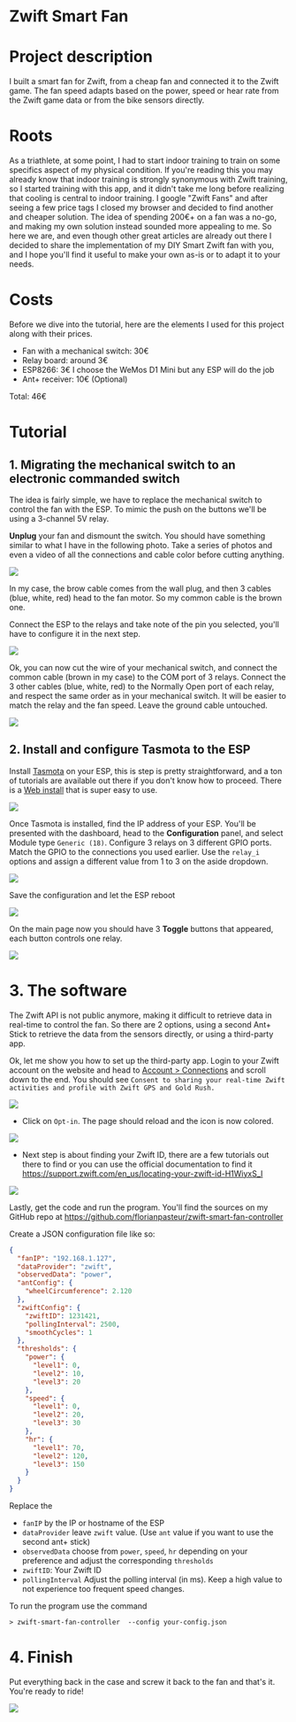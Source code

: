 # Zwift Smart Fan


# Project description

I built a smart fan for Zwift, from a cheap fan and connected it to the Zwift game. The fan speed adapts based on the power, speed or hear rate from the Zwift game data or from the bike sensors directly. 

# Roots

As a triathlete, at some point, I had to start indoor training to train on some specifics aspect of my physical condition. If you're reading this you may already know that indoor training is strongly synonymous with Zwift training, so I started training with this app, and it didn't take me long before realizing that cooling is central to indoor training. I google "Zwift Fans" and after seeing a few price tags I closed my browser and decided to find another and cheaper solution. The idea of spending 200€+ on a fan was a no-go, and making my own solution instead sounded more appealing to me. So here we are, and even though other great articles are already out there I decided to share the implementation of my DIY Smart Zwift fan with you, and I hope you'll find it useful to make your own as-is or to adapt it to your needs.

# Costs

Before we dive into the tutorial, here are the elements I used for this project along with their prices.

- Fan with a mechanical switch: 30€
- Relay board: around 3€
- ESP8266: 3€ I choose the WeMos D1 Mini but any ESP will do the job
- Ant+ receiver: 10€ (Optional)

Total: 46€

# Tutorial

## 1. Migrating the mechanical switch to an electronic commanded switch

The idea is fairly simple, we have to replace the mechanical switch to control the fan with the ESP. To mimic the push on the buttons we'll be using a 3-channel 5V relay.

**Unplug** your fan and dismount the switch. You should have something similar to what I have in the following photo. Take a series of photos and even a video of all the connections and cable color before cutting anything.

![](doc/p-fan-cables.jpg)

In my case, the brow cable comes from the wall plug, and then 3 cables (blue, white, red) head to the fan motor. So my common cable is the brown one.

Connect the ESP to the relays and take note of the pin you selected, you'll have to configure it in the next step.

![](doc/p-fan-esp.jpg)

Ok, you can now cut the wire of your mechanical switch, and connect the common cable (brown in my case) to the COM port of 3 relays. Connect the 3 other cables (blue, white, red) to the Normally Open port of each relay, and respect the same order as in your mechanical switch. It will be easier to match the relay and the fan speed. Leave the ground cable untouched.

![](doc/p-fan-connect-relay.jpg)

## 2. Install and configure Tasmota to the ESP

Install [Tasmota](https://tasmota.github.io/docs/) on your ESP, this is step is pretty straightforward, and a ton of tutorials are available out there if you don't know how to proceed. There is a [Web install](https://tasmota.github.io/install/) that is super easy to use.

![](doc/s-tasmota-web-installer.png)

Once Tasmota is installed, find the IP address of your ESP. You'll be presented with the dashboard, head to the **Configuration** panel, and select Module type `Generic (18)`.
Configure 3 relays on 3 different GPIO ports. Match the GPIO to the connections you used earlier. Use the `relay_i` options and assign a different value from 1 to 3 on the aside dropdown.

![](doc/s-tasmota-configuration.png)

Save the configuration and let the ESP reboot

![](doc/s-tasmota-configuration-saved.png)

On the main page now you should have 3 **Toggle** buttons that appeared, each button controls one relay.

![](doc/s-tasmota-dashboard.png)



# 3. The software

The Zwift API is not public anymore, making it difficult to retrieve data in real-time to control the fan. So there are 2 options, using a second Ant+ Stick to retrieve the data from the sensors directly, or using a third-party app.

Ok, let me show you how to set up the third-party app. Login to your Zwift account on the website and head to [Account > Connections](https://www.zwift.com/eu/settings/connections) and scroll down to the end. You should see `Consent to sharing your real-time Zwift activities and profile with Zwift GPS and Gold Rush.`

![](doc/s-zwift-connections.png)

- Click on `Opt-in`. The page should reload and the icon is now colored.

![](doc/s-zwift-connections-enable.png)

- Next step is about finding your Zwift ID, there are a few tutorials out there to find or you can use the official documentation to find it https://support.zwift.com/en_us/locating-your-zwift-id-H1WiyxS_I

![](doc/s-zwift-get-zwift-id.png)

Lastly, get the code and run the program. You'll find the sources on my GitHub repo at https://github.com/florianpasteur/zwift-smart-fan-controller

Create a JSON configuration file like so:

```json
{
  "fanIP": "192.168.1.127",
  "dataProvider": "zwift",
  "observedData": "power",
  "antConfig": {
    "wheelCircumference": 2.120
  },
  "zwiftConfig": {
    "zwiftID": 1231421,
    "pollingInterval": 2500, 
    "smoothCycles": 1
  },
  "thresholds": {
    "power": {
      "level1": 0,
      "level2": 10,
      "level3": 20
    },
    "speed": {
      "level1": 0,
      "level2": 20,
      "level3": 30
    },
    "hr": {
      "level1": 70,
      "level2": 120,
      "level3": 150
    }
  }
}
```

Replace the
- `fanIP` by the IP or hostname of the ESP
- `dataProvider` leave `zwift` value. (Use `ant` value if you want to use the second ant+ stick)
- `observedData` choose from `power`, `speed`, `hr` depending on your preference and adjust the corresponding `thresholds`
- `zwiftID`: Your Zwift ID
- `pollingInterval` Adjust the polling interval (in ms). Keep a high value to not experience too frequent speed changes.

To run the program use the command

```
> zwift-smart-fan-controller  --config your-config.json
```

# 4. Finish

Put everything back in the case and screw it back to the fan and that's it. You're ready to ride!

![](doc/p-fan-finished.jpg)
